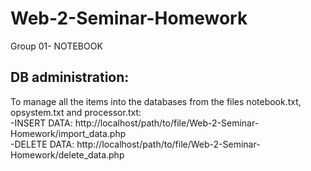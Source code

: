 # Web-2-Seminar-Homework
 Group 01- NOTEBOOK


## DB administration:
To manage all the items into the databases from the files notebook.txt, opsystem.txt and processor.txt:<br>
-INSERT DATA: http://localhost/path/to/file/Web-2-Seminar-Homework/import_data.php<br>
-DELETE DATA: http://localhost/path/to/file/Web-2-Seminar-Homework/delete_data.php<br>
